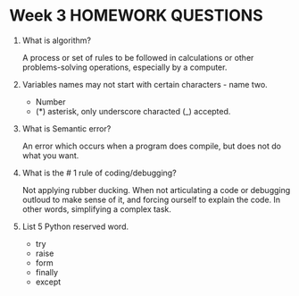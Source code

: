 # **Week 3 HOMEWORK QUESTIONS**
1. What is algorithm?

   A process or set of rules to be followed in calculations or other problems-solving operations, especially by a computer.
2. Variables names may not start with certain characters - name two. 
    * Number
    * (*) asterisk, only underscore characted (_) accepted.
3. What is Semantic error?

    An error which occurs when a program does compile, but does not do what you want. 
4. What is the # 1 rule of coding/debugging?

    Not applying rubber ducking. When not articulating a code or debugging outloud to make sense of it, and forcing ourself to explain the code. In other words, simplifying a complex task. 
5. List 5 Python reserved word. 
    * try
    * raise
    * form
    * finally
    * except
